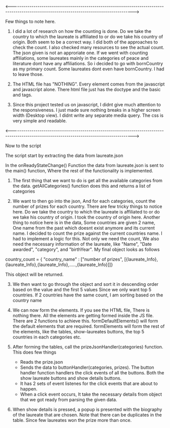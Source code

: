 <------------------------------------------------------------------------------------------------------------------------------------------>

Few things to note here. 

1. I did a lot of research on how the counting is done. Do we take the country to which the laureate is affiliated to or do we take his country of origin. Both seem to be a correct way. I did both of the approaches to check the count. I also checked many resources to see the actual count. The json given is not an approriate one. If we went with counting affiliations, some laureates mainly in the categories of peace and literature dont have any affiliations. So i decided to go with bornCountry as my primary count. Some laureates dont even have bornCountry. I had to leave those.

2. The HTML file has "NOTHING". Every element comes from the javascript and javascript alone. There html file just has the doctype and the basic <head> and <body> tags.

3. Since this project tested us on javascript, I didnt give much attention to the responsiveness. I just made sure nothing breaks in a higher screen width (Desktop view). I didnt write any separate media query. The css is very simple and readable. 

<------------------------------------------------------------------------------------------------------------------------------------------>

Now to the script

The script start by extracting the data from laureate.json

In the onReadyStateChange() Function the data from laureate.json is sent to the main() function, Where the rest of the functionality is implemented.

1. The first thing that we want to do is get all the available categories from the data.
   getAllCategories() function does this and returns a list of categories

2. We want to then go into the json, And for each categories, count the number of prizes for each country. There are few tricky things to notice here. Do we take the country to which the laureate is affiliated to or do we take his country of origin. I took the country of origin here. Another thing to notice here is in the data, Some countries are given 2 name, One name from the past which doesnt exist anymore and its current name. I decided to count the prize against the current countries name. I had to implement a logic for this. Not only we need the count, We also need the necessary information of the laureate, like "Name", "Date awarded", "category", and "birthYear". 
   My final object looks as follows

country_count = { "country_name" : ["number of prizes", [{laureate_Info},{laureate_Info},{laureate_Info},.....,{laureate_Info}]]}

This object will be returned.

3. We then want to go through the object and sort it in descending order based on the value and the first 5 values Since we only want top 5 countries. If 2 countries have the same count, I am sorting based on the country name

4. We can now form the elements. If you see the HTML file, There is nothing there. All the elements are getting formed inside the JS file.
   There are 2 functions to achieve this. formDefaultElements() will form the default elements that are required. formElements will form the rest of the elements, like the tables, show-laureates buttons, the top 5 countries in each categories etc.

5. After forming the tables, call the prizeJsonHandler(categories) function. This does few things
   - Reads the prize.json
   - Sends the data to buttonHandler(categories, prizes). The button handler function handlers the click events of all the buttons. Both the show laureate buttons and show details buttons. 
   - It has 2 sets of event listenes for the click events that are about to happen. 
   - When a click event occurs, It take the necessary details from object that we got ready from parsing the given data. 

6. When show details is pressed, a popup is presented with the biography of the laureate that are chosen. Note that there can be duplicates in the table. Since few laureates won the prize more than once.


